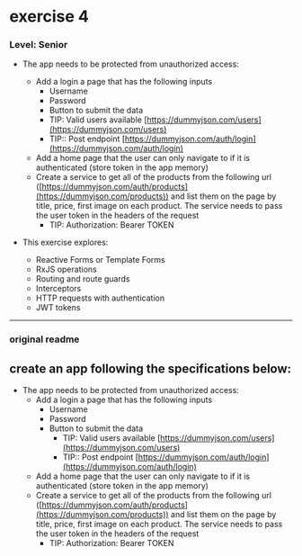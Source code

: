 # exercise 4

### Level: Senior

- The app needs to be protected from unauthorized access:

  - Add a login a page that has the following inputs
    - Username
    - Password
    - Button to submit the data
    - TIP: Valid users available [https://dummyjson.com/users](https://dummyjson.com/users)
    - TIP:: Post endpoint [https://dummyjson.com/auth/login](https://dummyjson.com/auth/login)
  - Add a home page that the user can only navigate to if it is authenticated (store token in the app memory)
  - Create a service to get all of the products from the following url ([https://dummyjson.com/auth/products](https://dummyjson.com/products)) and list them on the page by title, price, first image on each product. The service needs to pass the user token in the headers of the request
    - TIP: Authorization: Bearer TOKEN

- This exercise explores:
  - Reactive Forms or Template Forms
  - RxJS operations
  - Routing and route guards
  - Interceptors
  - HTTP requests with authentication
  - JWT tokens

---

### original readme

## create an app following the specifications below:

- The app needs to be protected from unauthorized access:
  - Add a login a page that has the following inputs
    - Username
    - Password
    - Button to submit the data
      - TIP: Valid users available [https://dummyjson.com/users](https://dummyjson.com/users)
      - TIP:: Post endpoint [https://dummyjson.com/auth/login](https://dummyjson.com/auth/login)
  - Add a home page that the user can only navigate to if it is authenticated (store token in the app memory)
  - Create a service to get all of the products from the following url ([https://dummyjson.com/auth/products](https://dummyjson.com/products)) and list them on the page by title, price, first image on each product. The service needs to pass the user token in the headers of the request
    - TIP: Authorization: Bearer TOKEN
